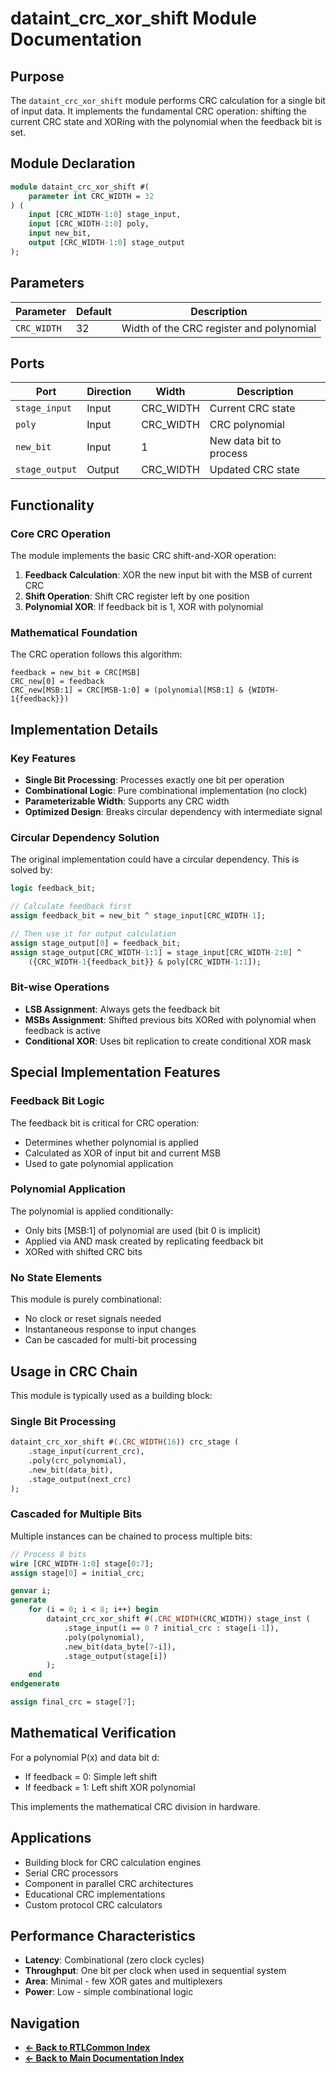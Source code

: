 # dataint_crc_xor_shift Module Documentation

## Purpose
The `dataint_crc_xor_shift` module performs CRC calculation for a single bit of input data. It implements the fundamental CRC operation: shifting the current CRC state and XORing with the polynomial when the feedback bit is set.

## Module Declaration
```systemverilog
module dataint_crc_xor_shift #(
    parameter int CRC_WIDTH = 32
) (
    input [CRC_WIDTH-1:0] stage_input,
    input [CRC_WIDTH-1:0] poly,
    input new_bit,
    output [CRC_WIDTH-1:0] stage_output
);
```

## Parameters
| Parameter | Default | Description |
|-----------|---------|-------------|
| `CRC_WIDTH` | 32 | Width of the CRC register and polynomial |

## Ports
| Port | Direction | Width | Description |
|------|-----------|-------|-------------|
| `stage_input` | Input | CRC_WIDTH | Current CRC state |
| `poly` | Input | CRC_WIDTH | CRC polynomial |
| `new_bit` | Input | 1 | New data bit to process |
| `stage_output` | Output | CRC_WIDTH | Updated CRC state |

## Functionality

### Core CRC Operation
The module implements the basic CRC shift-and-XOR operation:
1. **Feedback Calculation**: XOR the new input bit with the MSB of current CRC
2. **Shift Operation**: Shift CRC register left by one position
3. **Polynomial XOR**: If feedback bit is 1, XOR with polynomial

### Mathematical Foundation
The CRC operation follows this algorithm:
```
feedback = new_bit ⊕ CRC[MSB]
CRC_new[0] = feedback
CRC_new[MSB:1] = CRC[MSB-1:0] ⊕ (polynomial[MSB:1] & {WIDTH-1{feedback}})
```

## Implementation Details

### Key Features
- **Single Bit Processing**: Processes exactly one bit per operation
- **Combinational Logic**: Pure combinational implementation (no clock)
- **Parameterizable Width**: Supports any CRC width
- **Optimized Design**: Breaks circular dependency with intermediate signal

### Circular Dependency Solution
The original implementation could have a circular dependency. This is solved by:
```systemverilog
logic feedback_bit;

// Calculate feedback first
assign feedback_bit = new_bit ^ stage_input[CRC_WIDTH-1];

// Then use it for output calculation
assign stage_output[0] = feedback_bit;
assign stage_output[CRC_WIDTH-1:1] = stage_input[CRC_WIDTH-2:0] ^ 
    ({CRC_WIDTH-1{feedback_bit}} & poly[CRC_WIDTH-1:1]);
```

### Bit-wise Operations
- **LSB Assignment**: Always gets the feedback bit
- **MSBs Assignment**: Shifted previous bits XORed with polynomial when feedback is active
- **Conditional XOR**: Uses bit replication to create conditional XOR mask

## Special Implementation Features

### Feedback Bit Logic
The feedback bit is critical for CRC operation:
- Determines whether polynomial is applied
- Calculated as XOR of input bit and current MSB
- Used to gate polynomial application

### Polynomial Application
The polynomial is applied conditionally:
- Only bits [MSB:1] of polynomial are used (bit 0 is implicit)
- Applied via AND mask created by replicating feedback bit
- XORed with shifted CRC bits

### No State Elements
This module is purely combinational:
- No clock or reset signals needed
- Instantaneous response to input changes
- Can be cascaded for multi-bit processing

## Usage in CRC Chain
This module is typically used as a building block:

### Single Bit Processing
```systemverilog
dataint_crc_xor_shift #(.CRC_WIDTH(16)) crc_stage (
    .stage_input(current_crc),
    .poly(crc_polynomial),
    .new_bit(data_bit),
    .stage_output(next_crc)
);
```

### Cascaded for Multiple Bits
Multiple instances can be chained to process multiple bits:
```systemverilog
// Process 8 bits
wire [CRC_WIDTH-1:0] stage[0:7];
assign stage[0] = initial_crc;

genvar i;
generate
    for (i = 0; i < 8; i++) begin
        dataint_crc_xor_shift #(.CRC_WIDTH(CRC_WIDTH)) stage_inst (
            .stage_input(i == 0 ? initial_crc : stage[i-1]),
            .poly(polynomial),
            .new_bit(data_byte[7-i]),
            .stage_output(stage[i])
        );
    end
endgenerate

assign final_crc = stage[7];
```

## Mathematical Verification
For a polynomial P(x) and data bit d:
- If feedback = 0: Simple left shift
- If feedback = 1: Left shift XOR polynomial

This implements the mathematical CRC division in hardware.

## Applications
- Building block for CRC calculation engines
- Serial CRC processors
- Component in parallel CRC architectures
- Educational CRC implementations
- Custom protocol CRC calculators

## Performance Characteristics
- **Latency**: Combinational (zero clock cycles)
- **Throughput**: One bit per clock when used in sequential system
- **Area**: Minimal - few XOR gates and multiplexers
- **Power**: Low - simple combinational logic

## Navigation

- **[← Back to RTLCommon Index](index.md)**
- **[← Back to Main Documentation Index](../../index.md)**
